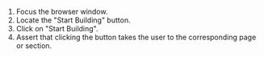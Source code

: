 1. Focus the browser window.
2. Locate the "Start Building" button.
3. Click on "Start Building".
4. Assert that clicking the button takes the user to the corresponding page or section.